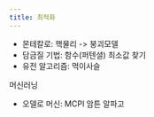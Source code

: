 ```yaml
---
title: 최적화
---
```


- 몬테칼로: 핵물리 -> 붕괴모델
- 담금질 기법: 함수(퍼텐셜) 최소값 찾기
- 유전 알고리즘: 먹이사슬

머신러닝


- 오델로 머신: MCPI 암튼 알파고
